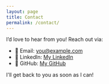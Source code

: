 ```yaml
---
layout: page
title: Contact
permalink: /contact/
---
```


I’d love to hear from you! Reach out via:

- 📧 Email: [you@example.com](mailto:you@example.com)
- 💼 LinkedIn: [My LinkedIn](https://www.linkedin.com/in/rakesh-khandagale-22577b95/)
- 🐙 GitHub: [My GitHub](https://github.com/khandagalerakesh)

I'll get back to you as soon as I can!